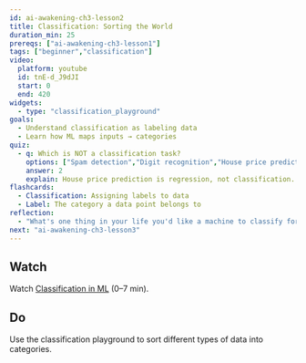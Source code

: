 ```yaml
---
id: ai-awakening-ch3-lesson2
title: Classification: Sorting the World
duration_min: 25
prereqs: ["ai-awakening-ch3-lesson1"]
tags: ["beginner","classification"]
video:
  platform: youtube
  id: tnE-d_J9dJI
  start: 0
  end: 420
widgets:
  - type: "classification_playground"
goals:
  - Understand classification as labeling data
  - Learn how ML maps inputs → categories
quiz:
  - q: Which is NOT a classification task?
    options: ["Spam detection","Digit recognition","House price prediction","Animal species recognition"]
    answer: 2
    explain: House price prediction is regression, not classification.
flashcards:
  - Classification: Assigning labels to data
  - Label: The category a data point belongs to
reflection:
  - "What's one thing in your life you'd like a machine to classify for you?"
next: "ai-awakening-ch3-lesson3"
---
```


## Watch
Watch [Classification in ML](https://www.youtube.com/watch?v=tnE-d_J9dJI) (0–7 min).

## Do
Use the classification playground to sort different types of data into categories.
